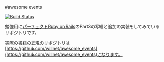 #awesome events

[![Build Status](https://travis-ci.org/naokirin/awesome_events.svg)](https://travis-ci.org/naokirin/awesome_events)

勉強用に[パーフェクトRuby on Rails](http://gihyo.jp/book/2014/978-4-7741-6516-5 "パーフェクトRuby on Rails")のPart3の写経と追加の実装をしてみているリポジトリです。

実際の書籍の正規のリポジトリは[https://github.com/willnet/awesome_events](https://github.com/willnet/awesome_events)になります。
